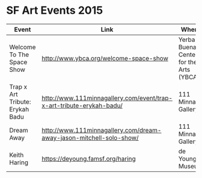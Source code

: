 SF Art Events 2015
==============
| Event | Link | Where | When | 
| ----- | ---- | ----- | ---- |
| Welcome To The Space Show | http://www.ybca.org/welcome-space-show | Yerba Buena Center for the Arts (YBCA) | Jan 8-11 |
| Trap x Art Tribute: Erykah Badu | http://www.111minnagallery.com/event/trap-x-art-tribute-erykah-badu/ | 111 Minna Gallery | January 24 @ 10:30 pm |
| Dream Away| http://www.111minnagallery.com/dream-away-jason-mitchell-solo-show/ | 111 Minna Gallery | Friday, May 1st 2015 | 5-11pm |
| Keith Haring | https://deyoung.famsf.org/haring | de Young Museum | Jan 10 - Feb 15 | 



